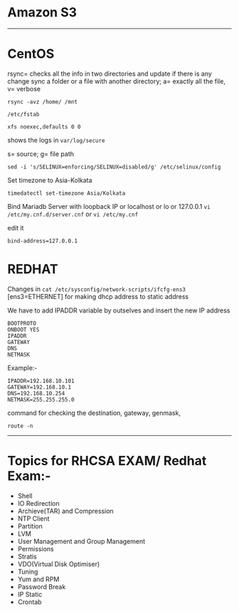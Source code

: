 # Amazon S3

---
# CentOS
rsync= checks all the info in two directories and update if there is any change 
sync a folder or a file with another directory; a= exactly all the file, v= verbose
```
rsync -avz /home/ /mnt
```

```/etc/fstab```

```
xfs noexec,defaults 0 0
```


shows the logs in ```var/log/secure```


s= source; g= file path
```
sed -i 's/SELINUX=enforcing/SELINUX=disabled/g' /etc/selinux/config
```
Set timezone to Asia-Kolkata
```
timedatectl set-timezone Asia/Kolkata
```

Bind Mariadb Server with loopback IP or localhost or lo or 127.0.0.1 ```vi /etc/my.cnf.d/server.cnf``` or ```vi /etc/my.cnf```

edit it
```
bind-address=127.0.0.1
```

# REDHAT

Changes in ```cat /etc/sysconfig/network-scripts/ifcfg-ens3``` [ens3=ETHERNET] for making dhcp address to static address

We have to add IPADDR variable by outselves and insert the new IP address
```
BOOTPROTO
ONBOOT YES
IPADDR
GATEWAY
DNS
NETMASK
```
Example:-
```
IPADDR=192.168.10.101
GATEWAY=192.168.10.1
DNS=192.168.10.254
NETMASK=255.255.255.0
```
command for checking the destination, gateway, genmask,
```
route -n
```

---

# **Topics for RHCSA EXAM/ Redhat Exam:-**

* Shell
* IO Redirection
* Archieve(TAR) and Compression
* NTP Client
* Partition
* LVM
* User Management and Group Management
* Permissions
* Stratis
* VDO(Virtual Disk Optimiser)
* Tuning
* Yum and RPM
* Password Break
* IP Static
* Crontab